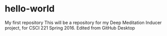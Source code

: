 # hello-world
My first repository
This will be a repository for my Deep Meditation Inducer project, for CSCI 221 Spring 2016.
Edited from GitHub Desktop
